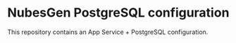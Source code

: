 # NubesGen PostgreSQL configuration

This repository contains an App Service + PostgreSQL configuration.
